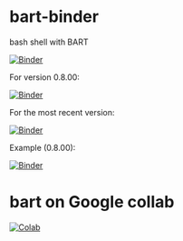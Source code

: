 # bart-binder
bash shell with BART

[![Binder](https://mybinder.org/badge_logo.svg)](https://mybinder.org/v2/gh/mrirecon/bart-binder/master?filepath=bart.ipynb)

For version 0.8.00:

[![Binder](https://mybinder.org/badge_logo.svg)](https://mybinder.org/v2/gh/mrirecon/bart-binder/v0.8.00?filepath=bart.ipynb)

For the most recent version:

[![Binder](https://mybinder.org/badge_logo.svg)](https://mybinder.org/v2/gh/mrirecon/bart-binder/most-recent?filepath=bart.ipynb)


Example (0.8.00):

[![Binder](https://mybinder.org/badge_logo.svg)](https://mybinder.org/v2/gh/mrirecon/bart-binder/v0.8.00?filepath=example.ipynb)


# bart on Google collab

[![Colab](https://colab.research.google.com/assets/colab-badge.svg)](https://colab.research.google.com/github/mrirecon/bart-binder/blob/master/bart_collab.ipynb)

